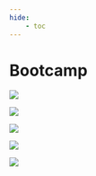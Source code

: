```yaml
---
hide:
    - toc
---
```


# Bootcamp


![](../images/submission1/SUBMISSION_01_page-0001.jpg)


![](../images/submission1/SUBMISSION_01_page-0002.jpg)


![](../images/submission1/SUBMISSION_01_page-0003.jpg)


![](../images/submission1/SUBMISSION_01_page-0004.jpg)


![](../images/submission1/SUBMISSION_01_page-0005.jpg)
